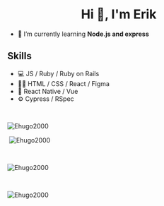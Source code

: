 <h1 align="center">Hi 👋, I'm Erik</h1>

- 🌱 I’m currently learning **Node.js and express** 

## Skills 
* 💻 JS / Ruby / Ruby on Rails
* 👨‍🎨 HTML / CSS / React / Figma
* 📱 React Native / Vue
* ⚙️ Cypress / RSpec
<br>

<p><img align="left" src="https://github-readme-stats.vercel.app/api/top-langs?username=Ehugo2000&show_icons=true&locale=en&layout=compact" alt="Ehugo2000" /></p>
<br>
<p>&nbsp;<img align="center" src="https://github-readme-stats.vercel.app/api?username=Ehugo2000&show_icons=true&locale=en" alt="Ehugo2000" /></p>
<br>
<p><img align="center" src="https://github-readme-streak-stats.herokuapp.com/?user=Ehugo2000&" alt="Ehugo2000" /></p>
<br>
<p align="left"> <img src="https://komarev.com/ghpvc/?username=Ehugo2000&label=Profile%20views&color=0e75b6&style=flat" alt="Ehugo2000" /> </p>
